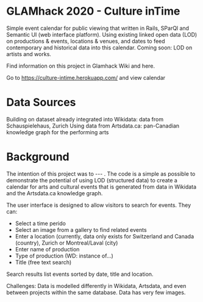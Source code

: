 GLAMhack 2020 - Culture inTime
=========================
Simple event calendar for public viewing that written in Rails, SParQl and Semantic UI (web interface platform). Using existing linked open data (LOD) on productions & events, locations & venues, and dates to feed contemporary and historical data into this calendar. Coming soon: LOD on artists and works. 

Find information on this project in Glamhack Wiki and here.

Go to https://culture-intime.herokuapp.com/ and view calendar

Data Sources
=========================
Building on dataset already integrated into Wikidata: data from Schauspielehaus, Zurich
Using data from Artsdata.ca: pan-Canadian knowledge graph for the performing arts 


Background
=========================
The intention of this project was to --- .
The code is a simple as possible to demonstrate the potential of using LOD (structured data) to create a calendar for arts and cultural events that is generated from data in Wikidata and the Artsdata.ca knowledge graph. 

The user interface is designed to allow visitors to search for events. They can:
- Select a time perido
- Select an image from a gallery to find related events
- Enter a location (currently, data only exists for Switzerland and Canada (country), Zurich or Montreal/Laval (city)  
- Enter name of production
- Type of production (WD: instance of…)
- Title (free text search)

Search results list events sorted by date, title and location.


Challenges: 
Data is modelled differently in Wikidata, Artsdata, and even between projects within the same database.
Data has very few images.


